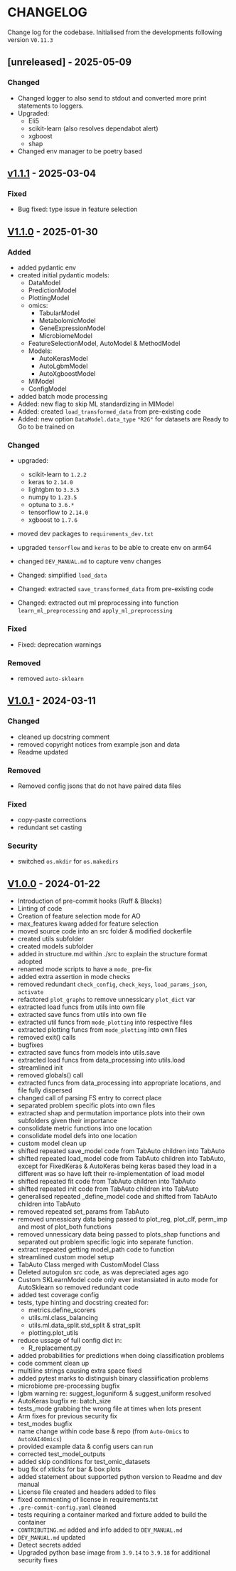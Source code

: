 <!--
 Copyright 2024 IBM Corp.
 
 Licensed under the Apache License, Version 2.0 (the "License");
 you may not use this file except in compliance with the License.
 You may obtain a copy of the License at
 
     http://www.apache.org/licenses/LICENSE-2.0
 
 Unless required by applicable law or agreed to in writing, software
 distributed under the License is distributed on an "AS IS" BASIS,
 WITHOUT WARRANTIES OR CONDITIONS OF ANY KIND, either express or implied.
 See the License for the specific language governing permissions and
 limitations under the License.
-->

# CHANGELOG

Change log for the codebase. Initialised from the developments following version `V0.11.3`

## [unreleased] - 2025-05-09

### Changed

- Changed logger to also send to stdout and converted more print statements to loggers.
- Upgraded:
  - Eli5
  - scikit-learn (also resolves dependabot alert)
  - xgboost
  - shap
- Changed env manager to be poetry based

## [v1.1.1] - 2025-03-04

### Fixed

- Bug fixed: type issue in feature selection

## [V1.1.0] - 2025-01-30

### Added

- added pydantic env
- created initial pydantic models:
  - DataModel
  - PredictionModel
  - PlottingModel
  - omics:
    - TabularModel
    - MetabolomicModel
    - GeneExpressionModel
    - MicrobiomeModel
  - FeatureSelectionModel, AutoModel & MethodModel
  - Models:
    - AutoKerasModel
    - AutoLgbmModel
    - AutoXgboostModel
  - MlModel
  - ConfigModel
- added batch mode processing
- Added: new flag to skip ML standardizing in MlModel
- Added: created `load_transformed_data` from pre-existing code
- Added: new option `DataModel.data_type` `"R2G"` for datasets are Ready to Go to be trained on

### Changed

- upgraded:
  - scikit-learn to `1.2.2`
  - keras to `2.14.0`
  - lightgbm to `3.3.5`
  - numpy to `1.23.5`
  - optuna to `3.6.*`
  - tensorflow to `2.14.0`
  - xgboost to `1.7.6`

- moved dev packages to `requirements_dev.txt`
- upgraded `tensorflow` and `keras` to be able to create env on arm64
- changed `DEV_MANUAL.md` to capture venv changes
- Changed: simplified `load_data`
- Changed: extracted `save_transformed_data` from pre-existing code
- Changed: extracted out ml preprocessing into function `learn_ml_preprocessing` and `apply_ml_preprocessing`

### Fixed

- Fixed: deprecation warnings

### Removed

- removed `auto-sklearn`

## [V1.0.1] - 2024-03-11

### Changed

- cleaned up docstring comment
- removed copyright notices from example json and data
- Readme updated

### Removed

- Removed config jsons that do not have paired data files

### Fixed

- copy-paste corrections
- redundant set casting

### Security

- switched `os.mkdir` for `os.makedirs`

## [V1.0.0] - 2024-01-22

- Introduction of pre-commit hooks (Ruff & Blacks)
- Linting of code
- Creation of feature selection mode for AO
- max_features kwarg added for feature selection
- moved source code into an src folder & modified dockerfile
- created utils subfolder
- created models subfolder
- added in structure.md within ./src to explain the structure format adopted
- renamed mode scripts to have a `mode_` pre-fix
- added extra assertion in mode checks
- removed redundant `check_config`, `check_keys`, `load_params_json`, `activate`
- refactored `plot_graphs` to remove unnessicary `plot_dict` var
- extracted load funcs from utils into own file
- extracted save funcs from utils into own file
- extracted util funcs from `mode_plotting` into respective files
- extracted plotting funcs from `mode_plotting` into own files
- removed exit() calls
- bugfixes
- extracted save funcs from models into utils.save
- extracted load funcs from data_processing into utils.load
- streamlined init
- removed globals() call
- extracted funcs from data_processing into appropriate locations, and file fully dispersed
- changed call of parsing FS entry to correct place
- separated problem specific plots into own files
- extracted shap and permutation importance plots into their own subfolders given their importance
- consolidate metric functions into one location
- consolidate model defs into one location
- custom model clean up
- shifted repeated save_model code from TabAuto children into TabAuto
- shifted repeated load_model code from TabAuto children into TabAuto, except for FixedKeras & AutoKeras being keras based they load in a different was so have left their re-implementation of load model
- shifted repeated fit code from TabAuto children into TabAuto
- shifted repeated init code from TabAuto children into TabAuto
- generalised repeated _define_model code and shifted from TabAuto children into TabAuto
- removed repeated set_params from TabAuto
- removed unnessicary data being passed to plot_reg, plot_clf, perm_imp and most of plot_both functions
- removed unnessicary data being passed to plots_shap functions and separated out problem specific logic into separate function.
- extract repeated getting model_path code to function
- streamlined custom model setup
- TabAuto Class merged with CustomModel Class
- Deleted autogulon src code, as was depreciated ages ago
- Custom SKLearnModel code only ever instansiated in auto mode for AutoSklearn so removed redundant code
- added test coverage config
- tests, type hinting and docstring created for:
  - metrics.define_scorers
  - utils.ml.class_balancing
  - utils.ml.data_split.std_split & strat_split
  - plotting.plot_utils
- reduce ussage of full config dict in:
  - R_replacement.py
- added probabilities for predictions when doing classification problems
- code comment clean up
- multiline strings causing extra space fixed
- added pytest marks to distinguish binary classiification problems
- microbiome pre-processing bugfix
- lgbm warning re: suggest_loguniform & suggest_uniform resolved
- AutoKeras bugfix re: batch_size
- tests_mode grabbing the wrong file at times when lots present
- Arm fixes for previous security fix
- test_modes bugfix
- name change within code base & repo (from `Auto-Omics` to `AutoXAI4Omics`)
- provided example data & config users can run
- corrected test_model_outputs
- added skip conditions for test_omic_datasets
- bug fix of xticks for bar & box plots
- added statement about supported python version to Readme and dev manual
- License file created and headers added to files
- fixed commenting of license in requirements.txt
- `.pre-commit-config.yaml` cleaned
- tests requiring a container marked and fixture added to build the container
- `CONTRIBUTING.md` added and info added to `DEV_MANUAL.md`
- `DEV_MANUAL.md` updated
- Detect secrets added
- Upgraded python base image from `3.9.14` to `3.9.18` for additional security fixes

[V1.1.1]: https://github.com/IBM/AutoXAI4Omics/releases/tag/V1.1.1
[V1.1.0]: https://github.com/IBM/AutoXAI4Omics/releases/tag/V1.1.0
[V1.0.1]: https://github.com/IBM/AutoXAI4Omics/releases/tag/V1.0.1
[V1.0.0]: https://github.com/IBM/AutoXAI4Omics/releases/tag/V1.0.0
